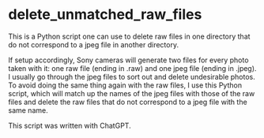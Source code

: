 # delete_unmatched_raw_files

This is a Python script one can use to delete raw files in one directory that do not correspond to a jpeg file in another directory.

If setup accordingly, Sony cameras will generate two files for every photo taken with it: one raw file (ending in .raw) and one jpeg file (ending in .jpeg).
I usually go through the jpeg files to sort out and delete undesirable photos.
To avoid doing the same thing again with the raw files, I use this Python script, which will match up the names of the jpeg files with those of the raw files and delete the raw files that do not correspond to a jpeg file with the same name.

This script was written with ChatGPT.